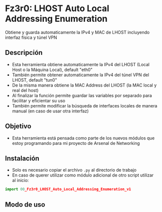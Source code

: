 # Fz3r0: LHOST Auto Local Addressing Enumeration
Obtiene y guarda automaticamente la IPv4 y MAC de LHOST incluyendo interfaz física y túnel VPN

## Descripción

- Esta herramienta obtiene automaticamente la IPv4 del LHOST (Local Host o la Máquina Local), default "eth0"     
- También permite obtener automaticamente la IPv4 del túnel VPN del LHOST, default "tun0"                        
- De la misma manera obtiene la MAC Address del LHOST (la MAC local y real del host)                             
- Al finalizar la función permite guardar las variables por separado para facilitar y eficientar su uso          
- También permite modificar la búsqueda de interfaces locales de manera manual (en caso de usar otra interfaz)  

## Objetivo

- Esta herramienta está pensada como parte de los nuevos módulos que estoy programando para mi proyecto de Arsenal de Networking

## Instalación

- Solo es necesario copiar el archivo `.py` al directorio de trabajo
- En caso de querer utilizar como módulo adicional de otro script utilizar al inicio:

```py
import 00_Fz3r0_LHOST_Auto_Local_Addressing_Enumeration_v1
```

## Modo de uso
